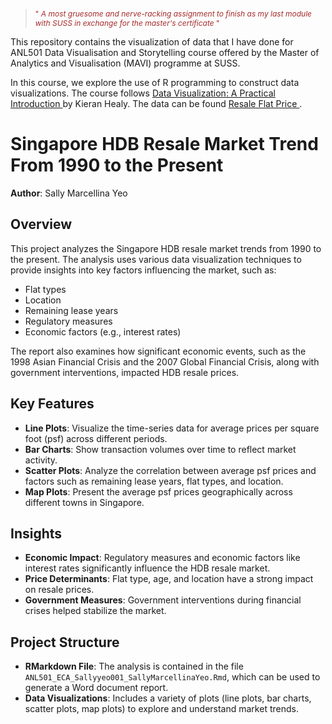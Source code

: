 
><p style="font-size: 12px; color: brown;">"<em> A most gruesome and nerve-racking assignment to finish as my last module with SUSS in exchange for the master's certificate </em>"  </p>


This repository contains the visualization of data that I have done for ANL501 Data Visualisation and Storytelling course offered by the Master of Analytics and Visualisation (MAVI) programme at SUSS.

In this course, we explore the use of R programming to construct data visualizations. The course follows <a href="https://socviz.co/"> Data Visualization: A Practical Introduction </a> by Kieran Healy. The data can be found <a href="https://data.gov.sg/datasets?query=resale+flat+price+based+on+approval&page=1&resultId=189"> Resale Flat Price </a>.


# Singapore HDB Resale Market Trend From 1990 to the Present

**Author**: Sally Marcellina Yeo  

## Overview

This project analyzes the Singapore HDB resale market trends from 1990 to the present. The analysis uses various data visualization techniques to provide insights into key factors influencing the market, such as:

- Flat types
- Location
- Remaining lease years
- Regulatory measures
- Economic factors (e.g., interest rates)

The report also examines how significant economic events, such as the 1998 Asian Financial Crisis and the 2007 Global Financial Crisis, along with government interventions, impacted HDB resale prices.

## Key Features

- **Line Plots**: Visualize the time-series data for average prices per square foot (psf) across different periods.
- **Bar Charts**: Show transaction volumes over time to reflect market activity.
- **Scatter Plots**: Analyze the correlation between average psf prices and factors such as remaining lease years, flat types, and location.
- **Map Plots**: Present the average psf prices geographically across different towns in Singapore.

## Insights

- **Economic Impact**: Regulatory measures and economic factors like interest rates significantly influence the HDB resale market.
- **Price Determinants**: Flat type, age, and location have a strong impact on resale prices.
- **Government Measures**: Government interventions during financial crises helped stabilize the market.

## Project Structure

- **RMarkdown File**: The analysis is contained in the file `ANL501_ECA_Sallyyeo001_SallyMarcellinaYeo.Rmd`, which can be used to generate a Word document report.
- **Data Visualizations**: Includes a variety of plots (line plots, bar charts, scatter plots, map plots) to explore and understand market trends.

